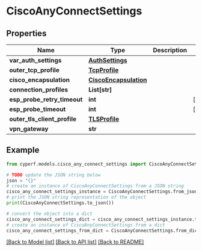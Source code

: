 # CiscoAnyConnectSettings


## Properties

Name | Type | Description | Notes
------------ | ------------- | ------------- | -------------
**var_auth_settings** | [**AuthSettings**](AuthSettings.md) |  | 
**outer_tcp_profile** | [**TcpProfile**](TcpProfile.md) |  | 
**cisco_encapsulation** | [**CiscoEncapsulation**](CiscoEncapsulation.md) |  | 
**connection_profiles** | **List[str]** |  | 
**esp_probe_retry_timeout** | **int** |  | [optional] 
**esp_probe_timeout** | **int** |  | [optional] 
**outer_tls_client_profile** | [**TLSProfile**](TLSProfile.md) |  | 
**vpn_gateway** | **str** |  | 

## Example

```python
from cyperf.models.cisco_any_connect_settings import CiscoAnyConnectSettings

# TODO update the JSON string below
json = "{}"
# create an instance of CiscoAnyConnectSettings from a JSON string
cisco_any_connect_settings_instance = CiscoAnyConnectSettings.from_json(json)
# print the JSON string representation of the object
print(CiscoAnyConnectSettings.to_json())

# convert the object into a dict
cisco_any_connect_settings_dict = cisco_any_connect_settings_instance.to_dict()
# create an instance of CiscoAnyConnectSettings from a dict
cisco_any_connect_settings_from_dict = CiscoAnyConnectSettings.from_dict(cisco_any_connect_settings_dict)
```
[[Back to Model list]](../README.md#documentation-for-models) [[Back to API list]](../README.md#documentation-for-api-endpoints) [[Back to README]](../README.md)


